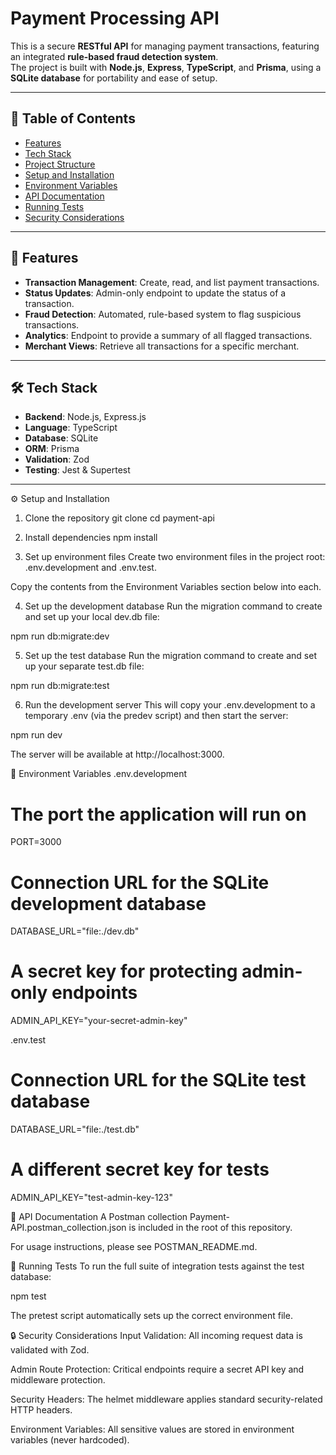 # Payment Processing API

This is a secure **RESTful API** for managing payment transactions, featuring an integrated **rule-based fraud detection system**.  
The project is built with **Node.js**, **Express**, **TypeScript**, and **Prisma**, using a **SQLite database** for portability and ease of setup.

---

## 📑 Table of Contents

- [Features](#features)
- [Tech Stack](#tech-stack)
- [Project Structure](#project-structure)
- [Setup and Installation](#setup-and-installation)
- [Environment Variables](#environment-variables)
- [API Documentation](#api-documentation)
- [Running Tests](#running-tests)
- [Security Considerations](#security-considerations)

---

## 🚀 Features

- **Transaction Management**: Create, read, and list payment transactions.
- **Status Updates**: Admin-only endpoint to update the status of a transaction.
- **Fraud Detection**: Automated, rule-based system to flag suspicious transactions.
- **Analytics**: Endpoint to provide a summary of all flagged transactions.
- **Merchant Views**: Retrieve all transactions for a specific merchant.

---

## 🛠 Tech Stack

- **Backend**: Node.js, Express.js
- **Language**: TypeScript
- **Database**: SQLite
- **ORM**: Prisma
- **Validation**: Zod
- **Testing**: Jest & Supertest

---

⚙️ Setup and Installation

1. Clone the repository
   git clone <your-repository-url>
   cd payment-api

2. Install dependencies
   npm install

3. Set up environment files
   Create two environment files in the project root: .env.development and .env.test.

Copy the contents from the Environment Variables section below into each.

4. Set up the development database
   Run the migration command to create and set up your local dev.db file:

npm run db:migrate:dev

5. Set up the test database
   Run the migration command to create and set up your separate test.db file:

npm run db:migrate:test

6. Run the development server
   This will copy your .env.development to a temporary .env (via the predev script) and then start the server:

npm run dev

The server will be available at http://localhost:3000.

🔑 Environment Variables
.env.development

# The port the application will run on

PORT=3000

# Connection URL for the SQLite development database

DATABASE_URL="file:./dev.db"

# A secret key for protecting admin-only endpoints

ADMIN_API_KEY="your-secret-admin-key"

.env.test

# Connection URL for the SQLite test database

DATABASE_URL="file:./test.db"

# A different secret key for tests

ADMIN_API_KEY="test-admin-key-123"

📘 API Documentation
A Postman collection Payment-API.postman_collection.json is included in the root of this repository.

For usage instructions, please see POSTMAN_README.md.

🧪 Running Tests
To run the full suite of integration tests against the test database:

npm test

The pretest script automatically sets up the correct environment file.

🔒 Security Considerations
Input Validation: All incoming request data is validated with Zod.

Admin Route Protection: Critical endpoints require a secret API key and middleware protection.

Security Headers: The helmet middleware applies standard security-related HTTP headers.

Environment Variables: All sensitive values are stored in environment variables (never hardcoded).
